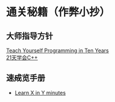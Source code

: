 # 通关秘籍（作弊小抄）

## 大师指导方针
[Teach Yourself Programming in Ten Years](http://norvig.com/21-days.html)  
[21天学会C++](http://coolshell.cn/articles/2250.html)

## 速~~成~~览手册
- [Learn X in Y minutes](https://learnxinyminutes.com/)

